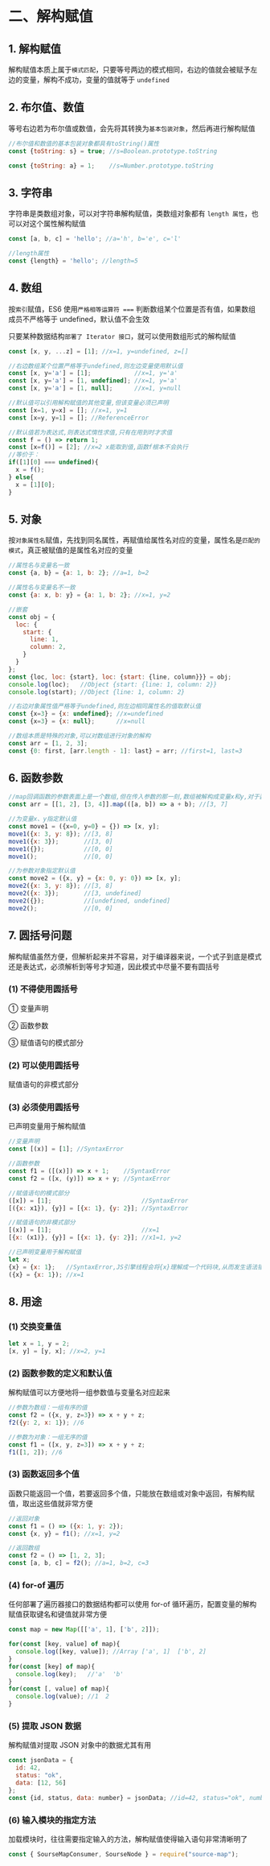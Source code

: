 # 二、解构赋值

## 1. 解构赋值

解构赋值本质上属于`模式匹配`，只要等号两边的模式相同，右边的值就会被赋予左边的变量，解构不成功，变量的值就等于 `undefined`

## 2. 布尔值、数值

等号右边若为布尔值或数值，会先将其转换为`基本包装对象`，然后再进行解构赋值

```javascript
//布尔值和数值的基本包装对象都具有toString()属性
const {toString: s} = true; //s=Boolean.prototype.toString

const {toString: a} = 1;    //s=Number.prototype.toString
```

## 3. 字符串

字符串是类数组对象，可以对字符串解构赋值，类数组对象都有 `length 属性`，也可以对这个属性解构赋值

```javascript
const [a, b, c] = 'hello'; //a='h', b='e', c='l'

//length属性
const {length} = 'hello'; //length=5
```

## 4. 数组

按`索引`赋值，ES6 使用`严格相等运算符 ===` 判断数组某个位置是否有值，如果数组成员不严格等于 undefined，默认值不会生效

只要某种数据结构`部署了 Iterator 接口`，就可以使用数组形式的解构赋值

```javascript
const [x, y, ...z] = [1]; //x=1, y=undefined, z=[]

//右边数组某个位置严格等于undefined,则左边变量使用默认值
const [x, y='a'] = [1];            //x=1, y='a'
const [x, y='a'] = [1, undefined]; //x=1, y='a'
const [x, y='a'] = [1, null];      //x=1, y=null

//默认值可以引用解构赋值的其他变量,但该变量必须已声明
const [x=1, y=x] = []; //x=1, y=1
const [x=y, y=1] = []; //ReferenceError

//默认值若为表达式,则表达式惰性求值,只有在用到时才求值
const f = () => return 1;
const [x=f()] = [2]; //x=2 x能取到值,函数f根本不会执行
//等价于：
if([1][0] === undefined){
  x = f();
} else{
  x = [1][0];
}
```

## 5. 对象

按`对象属性名`赋值，先找到同名属性，再赋值给属性名对应的变量，属性名是`匹配的模式`，真正被赋值的是属性名对应的变量

```javascript
//属性名与变量名一致
const {a, b} = {a: 1, b: 2}; //a=1, b=2

//属性名与变量名不一致
const {a: x, b: y} = {a: 1, b: 2}; //x=1, y=2

//嵌套
const obj = {
  loc: {
    start: {
      line: 1,
      column: 2,
    }
  }
};
const {loc, loc: {start}, loc: {start: {line, column}}} = obj;
console.log(loc);   //Object {start: {line: 1, column: 2}}
console.log(start); //Object {line: 1, column: 2}

//右边对象属性值严格等于undefined,则左边相同属性名的值取默认值
const {x=3} = {x: undefined}; //x=undefined
const {x=3} = {x: null};      //x=null

//数组本质是特殊的对象,可以对数组进行对象的解构
const arr = [1, 2, 3];
const {0: first, [arr.length - 1]: last} = arr; //first=1, last=3
```

## 6. 函数参数

```javascript
//map回调函数的参数表面上是一个数组,但在传入参数的那一刻,数组被解构成变量x和y,对于函数内部代码来说,能感受到的参数就是x和y
const arr = [[1, 2], [3, 4]].map(([a, b]) => a + b); //[3, 7]

//为变量x、y指定默认值
const move1 = ({x=0, y=0} = {}) => [x, y];
move1({x: 3, y: 8}); //[3, 8]
move1({x: 3});       //[3, 0]
move1({});           //[0, 0]
move1();             //[0, 0]

//为参数对象指定默认值
const move2 = ({x, y} = {x: 0, y: 0}) => [x, y];
move2({x: 3, y: 8}); //[3, 8]
move2({x: 3});       //[3, undefined]
move2({});           //[undefined, undefined]
move2();             //[0, 0]
```

## 7. 圆括号问题

解构赋值虽然方便，但解析起来并不容易，对于编译器来说，一个式子到底是模式还是表达式，必须解析到等号才知道，因此模式中尽量不要有圆括号

### (1) 不得使用圆括号

① 变量声明

② 函数参数

③ 赋值语句的模式部分

### (2) 可以使用圆括号

赋值语句的非模式部分

### (3) 必须使用圆括号

已声明变量用于解构赋值

```javascript
//变量声明
const [(x)] = [1]; //SyntaxError

//函数参数
const f1 = ([(x)]) => x + 1;    //SyntaxError
const f2 = ([x, (y)]) => x + y; //SyntaxError

//赋值语句的模式部分
([x]) = [1];                         //SyntaxError
[({x: x1}), {y}] = [{x: 1}, {y: 2}]; //SyntaxError

//赋值语句的非模式部分
[(x)] = [1];                         //x=1
[{x: (x1)}, {y}] = [{x: 1}, {y: 2}]; //x1=1, y=2

//已声明变量用于解构赋值
let x;
{x} = {x: 1};   //SyntaxError,JS引擎线程会将{x}理解成一个代码块,从而发生语法错误,只有将这个赋值语句放在一个圆括号里,才能正确执行
({x} = {x: 1}); //x=1
```

## 8. 用途

### (1) 交换变量值

```javascript
let x = 1, y = 2;
[x, y] = [y, x]; //x=2, y=1
```

### (2) 函数参数的定义和默认值

解构赋值可以方便地将一组参数值与变量名对应起来

```javascript
//参数为数组：一组有序的值
const f2 = ({x, y, z=3}) => x + y + z;
f2({y: 2, x: 1}); //6

//参数为对象：一组无序的值
const f1 = ([x, y, z=3]) => x + y + z;
f1([1, 2]); //6
```

### (3) 函数返回多个值

函数只能返回一个值，若要返回多个值，只能放在数组或对象中返回，有解构赋值，取出这些值就非常方便

```javascript
//返回对象
const f1 = () => ({x: 1, y: 2});
const {x, y} = f1(); //x=1, y=2

//返回数组
const f2 = () => [1, 2, 3];
const [a, b, c] = f2(); //a=1, b=2, c=3
```

### (4) for-of 遍历

任何部署了遍历器接口的数据结构都可以使用 for-of 循环遍历，配置变量的解构赋值获取键名和键值就非常方便

```javascript
const map = new Map([['a', 1], ['b', 2]]);

for(const [key, value] of map){
  console.log([key, value]); //Array ['a', 1]  ['b', 2]
}
for(const [key] of map){
  console.log(key);   //'a'  'b'
}
for(const [, value] of map){
  console.log(value); //1  2
}
```

### (5) 提取 JSON 数据

解构赋值对提取 JSON 对象中的数据尤其有用

```javascript
const jsonData = {
  id: 42,
  status: "ok",
  data: [12, 56]
};
const {id, status, data: number} = jsonData; //id=42, status="ok", number=[12, 56]
```

### (6) 输入模块的指定方法

加载模块时，往往需要指定输入的方法，解构赋值使得输入语句非常清晰明了

```javascript
const { SourseMapConsumer, SourseNode } = require("source-map");
```

